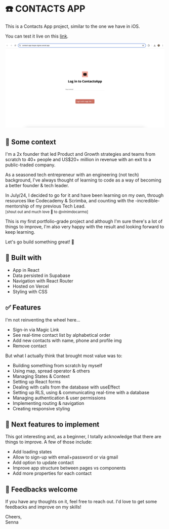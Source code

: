 <h1>☎️ CONTACTS APP</h1>

<p>This is a Contacts App project, similar to the one we have in iOS. </p>

<p>You can test it live on this <a href="https://contact-app-taupe-sigma.vercel.app/">link</a>.</p>

<img src="public/HomePage.png"/>

<h2>🧭 Some context</h2>
<p>I'm a 2x founder that led Product and Growth strategies and teams from scratch to 40+ people and US$20+ million in revenue with an exit to a public-traded company.</p>
<p>As a seasoned tech entrepreneur with an engineering (not tech) background, I've always thought of learning to code as a way of becoming a better founder & tech leader. </p>
<p>In July/24, I decided to go for it and have been learning on my own, through resources like Codecademy & Scrimba, and counting with the -incredible- mentorship of my previous Tech Lead. <br/><small>[shout out and much love 💜 to @vinimdocarmo]</small></p> 
<p>This is my first portfolio-grade project and although I'm sure there's a lot of things to improve, I'm also very happy with the result and looking forward to keep learning.</p>
<p>Let's go build something great! 🤘</p>

<h2>🧰 Built with</h2>
<ul>
    <li>App in React</li>
    <li>Data persisted in Supabase</li>
    <li>Navigation with React Router</li>
    <li>Hosted on Vercel</li>
    <li>Styling with CSS</li>
</ul>

<h2>✅ Features</h2>
I'm not reinventing the wheel here...
<ul>
    <li>Sign-in via Magic Link</li>
    <li>See real-time contact list by alphabetical order</li>
    <li>Add new contacts with name, phone and profile img</li>
    <li>Remove contact</li>
</ul>

<div>
But what I actually think that brought most value was to:
<ul>
    <li>Building something from scratch by myself</li>
    <li>Using map, spread operator & others</li>
    <li>Managing States & Context</li>
    <li>Setting up React forms</li>
    <li>Dealing with calls from the database with useEffect</li>
    <li>Setting up RLS, using & communicating real-time with a database</li>
    <li>Managing authentication & user permissions</li>
    <li>Implementing routing & navigation</li>
    <li>Creating responsive styling</li>
</ul>
</div>

<h2>🔮 Next features to implement</h2>
This got interesting and, as a beginner, I totally acknowledge that there are things to improve. A few of those include: 
<ul>
    <li>Add loading states</li>
    <li>Allow to sign-up with email+password or via gmail</li>
    <li>Add option to update contact</li>
    <li>Improve app structure between pages vs components</li>
    <li>Add more properties for each contact</li>
</ul>

<h2>💬 Feedbacks welcome</h2>
<p>If you have any thoughts on it, feel free to reach out. I'd love to get some feedbacks and improve on my skills!</p>
Cheers,
<br/>
Senna
